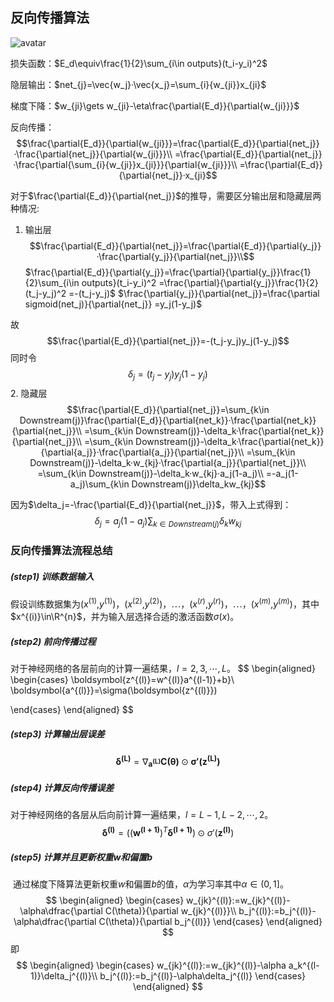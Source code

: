 ## 反向传播算法
![avatar](http://upload-images.jianshu.io/upload_images/2256672-6f27ced45cf5c0d8.png)

损失函数：$E_d\equiv\frac{1}{2}\sum_{i\in outputs}(t_i-y_i)^2$

隐层输出：$net_{j}=\vec{w_j}·\vec{x_j}=\sum_{i}{w_{ji}}x_{ji}$

梯度下降：$w_{ji}\gets w_{ji}-\eta\frac{\partial{E_d}}{\partial{w_{ji}}}$

反向传播：
$$\frac{\partial{E_d}}{\partial{w_{ji}}}=\frac{\partial{E_d}}{\partial{net_j}}·\frac{\partial{net_j}}{\partial{w_{ji}}}\\
=\frac{\partial{E_d}}{\partial{net_j}}·\frac{\partial{\sum_{i}{w_{ji}}x_{ji}}}{\partial{w_{ji}}}\\
=\frac{\partial{E_d}}{\partial{net_j}}·x_{ji}$$

对于$\frac{\partial{E_d}}{\partial{net_j}}$的推导，需要区分输出层和隐藏层两种情况:
1. 输出层
$$\frac{\partial{E_d}}{\partial{net_j}}=\frac{\partial{E_d}}{\partial{y_j}}·\frac{\partial{y_j}}{\partial{net_j}}\\$$
$\frac{\partial{E_d}}{\partial{y_j}}=\frac{\partial}{\partial{y_j}}\frac{1}{2}\sum_{i\in outputs}(t_i-y_i)^2
=\frac{\partial}{\partial{y_j}}\frac{1}{2}(t_j-y_j)^2
=-(t_j-y_j)$
$\frac{\partial{y_j}}{\partial{net_j}}=\frac{\partial sigmoid(net_j)}{\partial{net_j}}
=y_j(1-y_j)$

故
$$\frac{\partial{E_d}}{\partial{net_j}}=-(t_j-y_j)y_j(1-y_j)$$
同时令
$$\delta_j=(t_j-y_j)y_j(1-y_j)
$$
2. 隐藏层
$$\frac{\partial{E_d}}{\partial{net_j}}=\sum_{k\in Downstream(j)}\frac{\partial{E_d}}{\partial{net_k}}·\frac{\partial{net_k}}{\partial{net_j}}\\
=\sum_{k\in Downstream(j)}-\delta_k·\frac{\partial{net_k}}{\partial{net_j}}\\
=\sum_{k\in Downstream(j)}-\delta_k·\frac{\partial{net_k}}{\partial{a_j}}·\frac{\partial{a_j}}{\partial{net_j}}\\
=\sum_{k\in Downstream(j)}-\delta_k·w_{kj}·\frac{\partial{a_j}}{\partial{net_j}}\\
=\sum_{k\in Downstream(j)}-\delta_k·w_{kj}·a_j(1-a_j)\\
=-a_j(1-a_j)\sum_{k\in Downstream(j)}\delta_kw_{kj}$$


因为$\delta_j=-\frac{\partial{E_d}}{\partial{net_j}}$，带入上式得到：
$$\delta_j=a_j(1-a_j)\sum_{k\in Downstream(j)}\delta_kw_{kj}$$




### 反向传播算法流程总结
##### (step1)   训练数据输入
假设训练数据集为($x^{(1)}$,$y^{(1)}$)，($x^{(2)}$,$y^{(2)}$)，$\cdots$，($x^{(r)}$,$y^{(r)}$)，$\cdots$，($x^{(m)}$,$y^{(m)}$)，其中$x^{(i)}\in\R^{n}$，并为输入层选择合适的激活函数$\sigma(x)$。

##### (step2)   前向传播过程
​对于神经网络的各层前向的计算一遍结果，$l=2,3,\cdots,L$。
$$
\begin{aligned}
\begin{cases}
\boldsymbol{z^{(l)}=w^{(l)}a^{(l-1)}+b}\\
\boldsymbol{a^{(l)}}=\sigma(\boldsymbol{z^{(l)}})

\end{cases}
\end{aligned}
$$

##### (step3)   计算输出层误差

$$
\boldsymbol{\delta^{(L)}}=\nabla_{\boldsymbol{a^{(L)}}}\boldsymbol{C(\theta)}\odot\boldsymbol{\sigma'(z^{(L)})}
$$

##### (step4)   计算反向传播误差

​对于神经网络的各层从后向前计算一遍结果，$l=L-1,L-2,\cdots,2$。
$$
\boldsymbol{\delta^{(l)}}=\left((\boldsymbol{w^{(l+1)}})^T\boldsymbol{\delta^{(l+1)}}\right)\odot\sigma'(\boldsymbol{z^{(l)}})
$$

##### (step5)   计算并且更新权重$w$和偏置$b$

​	通过梯度下降算法更新权重$w$和偏置$b$的值，$\alpha$为学习率其中$\alpha\in(0,1]$。
$$
\begin{aligned}
\begin{cases}
w_{jk}^{(l)}:=w_{jk}^{(l)}-\alpha\dfrac{\partial C(\theta)}{\partial w_{jk}^{(l)}}\\
b_j^{(l)}:=b_j^{(l)}-\alpha\dfrac{\partial C(\theta)}{\partial b_j^{(l)}}
\end{cases}
\end{aligned}
$$
即
$$
\begin{aligned}
\begin{cases}
w_{jk}^{(l)}:=w_{jk}^{(l)}-\alpha a_k^{(l-1)}\delta_j^{(l)}\\
b_j^{(l)}:=b_j^{(l)}-\alpha\delta_j^{(l)}
\end{cases}
\end{aligned}
$$

